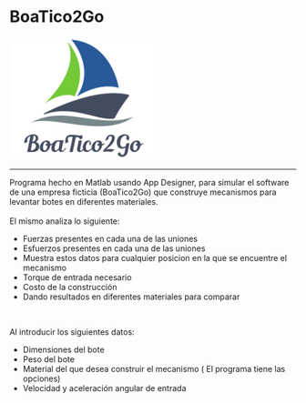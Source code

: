 # BoaTico2Go
![BoaTico2Go](./2.PNG)
___

Programa hecho en Matlab usando App Designer, para simular el software de una empresa ficticia (BoaTico2Go) que construye mecanismos para levantar botes en diferentes materiales. <br>
<br>
El mismo analiza lo siguiente:
* Fuerzas presentes en cada una de las uniones
* Esfuerzos presentes en cada una de las uniones
* Muestra estos datos para cualquier posicion en la que se encuentre el mecanismo
* Torque de entrada necesario
* Costo de la construcción
* Dando resultados en diferentes materiales para comparar
<br>

Al introducir los siguientes datos: <br>
* Dimensiones del bote
* Peso del bote
* Material del que desea construir el mecanismo ( El programa tiene las opciones)
* Velocidad y aceleración angular de entrada